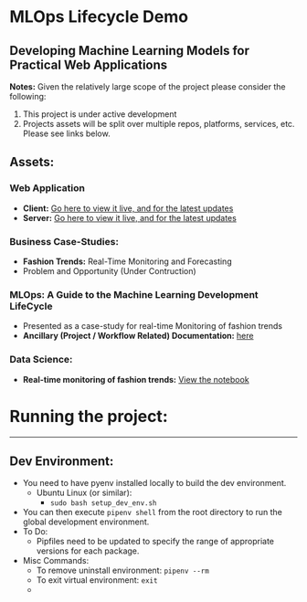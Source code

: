 # MLOps Lifecycle Demo

## Developing Machine Learning Models for Practical Web Applications

**Notes:** Given the relatively large scope of the project please consider the following:
1. This project is under active development
2. Projects assets will be split over multiple repos, platforms, services, etc. Please see links below.

## Assets:

### Web Application
* **Client:** [Go here to view it live, and for the latest updates](https://github.com/workbench-a/mern_client_demo)
* **Server:** [Go here to view it live, and for the latest updates](https://github.com/workbench-a/mern_server_demo)

### Business Case-Studies:
* **Fashion Trends:** Real-Time Monitoring and Forecasting
 * Problem and Opportunity (Under Contruction)

### MLOps: A Guide to the Machine Learning Development LifeCycle
 * Presented as a case-study for real-time Monitoring of fashion trends
 * **Ancillary (Project / Workflow Related) Documentation:** [here](https://colab.research.google.com/drive/1fuVfAoYDDcNSTcczp8EQPE7cG_AA_H9t?usp=sharing)

### Data Science:
 * **Real-time monitoring of fashion trends:** [View the notebook](https://colab.research.google.com/drive/1k0ulpOzYYIxmu2NHuUAzJAP_8jheuDS5?usp=sharing)


# Running the project:
---

## Dev Environment:

* You need to have pyenv installed locally to build the dev environment.
  * Ubuntu Linux (or similar):
    * ```sudo bash setup_dev_env.sh```
* You can then execute ```pipenv shell``` from the root directory to run the global development environment.
* To Do: 
  * Pipfiles need to be updated to specify the range of appropriate versions for each package.
* Misc Commands:
  * To remove uninstall environment: ```pipenv --rm```
  * To exit virtual environment: ```exit```
  * 
